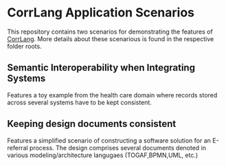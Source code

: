# CorrLang Application Scenarios

This repository contains two scenarios for demonstrating the features of [CorrLang](https://github.com/webminz/corr-lang).
More details about these scenarious is found in the respective folder roots.

## Semantic Interoperability when Integrating Systems

Features a toy example from the health care domain where records stored across several systems have to be kept consistent.

## Keeping design documents consistent

Features a simplified scenario of constructing a software solution for an E-referral process. The design comprises several documents denoted in various modeling/architecture langugaes (TOGAF,BPMN,UML, etc.)
